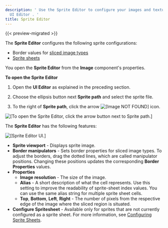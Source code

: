 ```yaml
---
description: ' Use the Sprite Editor to configure your images and textures in Open 3D Engine''s
  UI Editor . '
title: Sprite Editor
---
```


{{< preview-migrated >}}

The **Sprite Editor** configures the following sprite configurations:
+ Border values for [sliced image types](/docs/user-guide/features/interactivity/user-interface/editor/component-9-sliced.md)
+ [Sprite sheets](/docs/user-guide/features/interactivity/user-interface/editor/component-sprite-sheets.md)

You open the **Sprite Editor** from the **Image** component's properties\.

**To open the Sprite Editor**

1. Open the **UI Editor** as explained in the preceding section\.

1. Choose the ellipsis button next **Sprite path** and select the sprite file\.

1. To the right of **Sprite path**, click the arrow ![\[Image NOT FOUND\]](/images/user-guide/game_ui_editor/ui-editor-components-button-1.png) icon\.

![\[To open the Sprite Editor, click the arrow button next to Sprite path.\]](/images/user-guide/game_ui_editor/ui-editor-sprite-editor-1.png)

The **Sprite Editor** has the following features:

![\[Sprite Editor UI.\]](/images/user-guide/game_ui_editor/ui-editor-sprite-editor-2.png)
+ **Sprite viewport** - Displays sprite image\.
+ **Border manipulators** - Sets border properties for sliced image types\. To adjust the borders, drag the dotted lines, which are called manipulator positions\. Changing these positions updates the corresponding **Border Properties** values\.
+ **Properties**
  + **Image resolution** - The size of the image\.
  + **Alias** - A short description of what the cell represents\. Use this setting to improve the readability of sprite\-sheet index values\. You can use the same alias string for multiple sprite sheet cells\.
  + **Top**, **Bottom**, **Left**, **Right** - The number of pixels from the respective edge of the image where the sliced region is situated\.
+ **Configure Spritesheet** - Available only for sprites that are not currently configured as a sprite sheet\. For more information, see [Configuring Sprite Sheets](/docs/user-guide/features/interactivity/user-interface/editor/component-sprite-sheets.md)\.